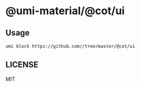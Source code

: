 # @umi-material/@cot/ui



## Usage

```sh
umi block https://github.com//tree/master/@cot/ui
```

## LICENSE

MIT
